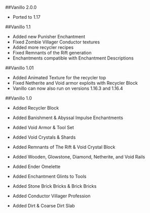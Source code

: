 ##Vanillo 2.0.0
- Ported to 1.17

##Vanillo 1.1
- Added new Punisher Enchantment
- Fixed Zombie Villager Conductor textures
- Added more recycler recipes
- Fixed Remnants of the Rift generation
- Enchantments compatible with Enchantment Descriptions

##Vanillo 1.01
- Added Animated Texture for the recycler top
- Fixed Netherite and Void armor exploits with Recycler Block
- Vanillo can now also run on versions 1.16.3 and 1.16.4

##Vanillo 1.0
- Added Recycler Block

- Added Banishment & Abyssal Impulse Enchantments

- Added Void Armor & Tool Set

- Added Void Crystals & Shards

- Added Remnants of The Rift & Void Crystal Block

- Added Wooden, Glowstone, Diamond, Netherite, and Void Rails

- Added Ender Omelette

- Added Enchantment Glints to Tools

- Added Stone Brick Bricks & Brick Bricks

- Added Conductor Villager Profession

- Added Dirt & Coarse Dirt Slab